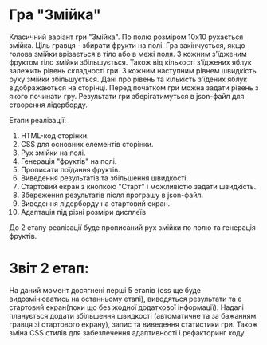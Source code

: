 Гра "Змійка"
=======
Класичний варіант гри "Змійка". По полю розміром 10х10 рухається змійка. Ціль гравця - збирати
фрукти на полі. Гра закінчується, якщо голова змійки врізається в тіло або в межі поля.
З кожним з'їдженим фруктом тіло змійки збільшується. Також від кількості з'їджених яблук залежить рівень складності гри.
З кожним наступним рівнем швидкість руху змійки збільшується. Дані про рівень та кількість з'їдених яблук відображаються на сторінці.
Перед початком гри можна задати рівень з якого починати гру. Результати гри зберігатимуться в json-файл для створення лідерборду.

Етапи реалізації:
1. HTML-код сторінки.
2. CSS для основних елементів сторінки.
3. Рух змійки на полі.
4. Генерація "фруктів" на полі.
5. Прописати поїдання фруктів.
6. Виведення результатів та збільшення швидкості.
7. Стартовий екран з кнопкою "Старт" і можливістю задати швидкість.
8. Збереження результатів після програшу в json-файл. 
9. Виведення лідерборду на стартовий екран.
10. Адаптація під різні розміри дисплеїв

До 2 етапу реалізації буде прописаний рух змійки по полю та генерація фруктів. 

Звіт 2 етап:
============
На даний момент досягнені перші 5 етапів (css ще буде видозмінюватись на останньому етапі),
виводяться результати та є стартовий екран(поки що без жодної додаткової інформації).
Надалі планується додати збільшення швидкості (автоматичне та за бажанням гравця зі стартового екрану),
запис та виведення статистики гри. Також зміна CSS стилів для забезпечення адаптивності і рефакторинг коду.
